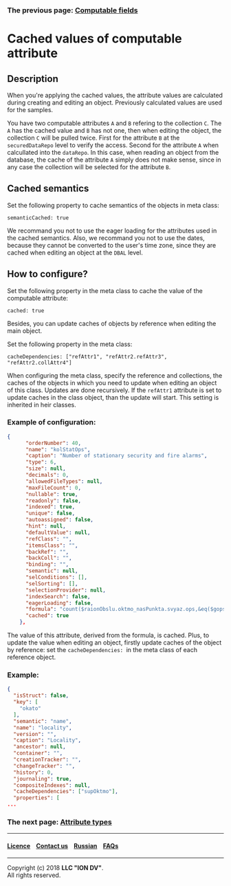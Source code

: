 ### The previous page: [Computable fields](/docs/en/2_system_description/metadata_structure/meta_class/atr_formula.md)

# Cached values of computable attribute
## Description

When you're applying the cached values, the attribute values are calculated during creating and editing an object. Previously calculated values are used for the samples.

You have two computable attributes `A` and `B` refering to the collection `C`. The `A` has the cached value and `B` has not one, then when editing the object, the collection `C` will be pulled twice. First for the attribute `B` at the `securedDataRepo` level to verify the access. Second for the attribute `A` when calcullated into the `dataRepo`. In this case, when reading an object from the database, the cache of the attribute `A` simply does not make sense, since in any case the collection will be selected for the attribute `B`.

## Cached semantics

Set the following property to cache semantics of the objects in meta class:

```
semanticCached: true
```
We recommand you not to use the eager loading for the attributes used in the cached semantics. Also, we recommand you not to use the dates, because they cannot be converted to the user's time zone, since they are cached when editing an object at the `DBAL` level.

## How to configure?

Set the following property in the meta class to cache the value of the computable attribute:

```
cached: true
```
Besides, you can update caches of objects by reference when editing the main object.

Set the following property in the meta class:

```
cacheDependencies: ["refAttr1", "refAttr2.refAttr3", "refAttr2.collAttr4"]
``` 
When configuring the meta class, specify the reference and collections, the caches of the objects in which you need to update when editing an object of this class. Updates are done recursively. If the `refAttr1` attribute is set to update caches in the class object, than the update will start. This setting is inherited in heir classes.

### Example of configuration:

```json
{
      "orderNumber": 40,
      "name": "kolStatOps",
      "caption": "Number of stationary security and fire alarms",
      "type": 6,
      "size": null,
      "decimals": 0,
      "allowedFileTypes": null,
      "maxFileCount": 0,
      "nullable": true,
      "readonly": false,
      "indexed": true,
      "unique": false,
      "autoassigned": false,
      "hint": null,
      "defaultValue": null,
      "refClass": "",
      "itemsClass": "",
      "backRef": "",
      "backColl": "",
      "binding": "",
      "semantic": null,
      "selConditions": [],
      "selSorting": [],
      "selectionProvider": null,
      "indexSearch": false,
      "eagerLoading": false,
      "formula": "count($raionObslu.oktmo_nasPunkta.svyaz.ops,&eq($gops, b), 1)",
      "cached": true
    },
```

The value of this attribute, derived from the formula, is cached. Plus, to update the value when editing an object, firstly update caches of the object by reference: set the `cacheDependencies: `in the meta class of each reference object.

### Example:

```json
{
  "isStruct": false,
  "key": [
    "okato"
  ],
  "semantic": "name",
  "name": "locality",
  "version": "",
  "caption": "Locality",
  "ancestor": null,
  "container": "",
  "creationTracker": "",
  "changeTracker": "",
  "history": 0,
  "journaling": true,
  "compositeIndexes": null,
  "cacheDependencies": ["supOktmo"],
  "properties": [
...
```


### The next page: [Attribute types](/docs/en/2_system_description/metadata_structure/meta_class/property_types.md)
--------------------------------------------------------------------------  


 #### [Licence](/LICENCE.md) &ensp;  [Contact us](https://iondv.com) &ensp;  [Russian](/docs/ru/2_system_description/metadata_structure/meta_class/atr_cached_true.md)     &ensp; [FAQs](/faqs.md)          



--------------------------------------------------------------------------  

Copyright (c) 2018 **LLC "ION DV"**.  
All rights reserved. 
